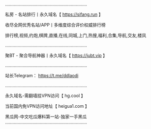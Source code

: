 …………………………………………………………

私房 - 名站排行丨永久域名【 https://sifang.run 】

收尽全网优秀名站/APP丨多维度综合评价权威排行榜

排行榜,视频,约炮,棋牌,直播,在线,同城,上门,热搜,福利,合集,导航,交友,楼凤

…………………………………………………………

聚BT - 聚合导航神器丨永久域名【 https://jubt.vip 】

…………………………………………………………

站长Telegram： https://t.me/ddlaodi

………………………………………………………… 

永久域名-需翻墙挂VPN访问【 hg.cool 】

当前国内免VPN访问地址【 heigua1.com 】

黑瓜网-中文吃瓜爆料第一站-独家一手黑瓜
…………………………………………………………
